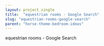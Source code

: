 ```yaml
---
layout: project_single
title:  "equestrian rooms - Google Search"
slug: "equestrian-rooms-google-search"
parent: "horse-theme-bedroom-ideas"
---
```

equestrian rooms - Google Search